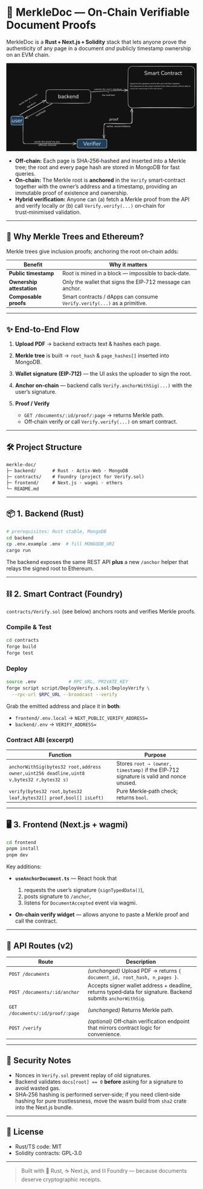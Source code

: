 # 📄 MerkleDoc — On‑Chain Verifiable Document Proofs

MerkleDoc is a **Rust + Next.js + Solidity** stack that lets anyone prove the authenticity of any page in a document *and* publicly timestamp ownership on an EVM chain.

![architecture](./arch.png)

* **Off‑chain:** Each page is SHA‑256‑hashed and inserted into a Merkle tree; the root and every page hash are stored in MongoDB for fast queries.
* **On‑chain:** The Merkle root is **anchored** in the `Verify` smart‑contract together with the owner’s address and a timestamp, providing an immutable proof of existence and ownership.
* **Hybrid verification:** Anyone can (a) fetch a Merkle proof from the API and verify locally *or* (b) call `Verify.verify(...)` on‑chain for trust‑minimised validation.

---

## 🌳 Why Merkle Trees **and** Ethereum?

Merkle trees give inclusion proofs; anchoring the root on‑chain adds:

| Benefit                   | Why it matters                                                           |
| ------------------------- | ------------------------------------------------------------------------ |
| **Public timestamp**      | Root is mined in a block — impossible to back‑date.                      |
| **Ownership attestation** | Only the wallet that signs the EIP‑712 message can anchor.               |
| **Composable proofs**     | Smart contracts / dApps can consume `Verify.verify(...)` as a primitive. |

---

## ✨ End‑to‑End Flow

1. **Upload PDF** → backend extracts text & hashes each page.
2. **Merkle tree** is built → `root_hash` & `page_hashes[]` inserted into MongoDB.
3. **Wallet signature (EIP‑712)** — the UI asks the uploader to sign the root.
4. **Anchor on‑chain** — backend calls `Verify.anchorWithSig(...)` with the user’s signature.
5. **Proof / Verify**

   * `GET /documents/:id/proof/:page` → returns Merkle path.
   * Off‑chain verify *or* call `Verify.verify(...)` on smart contract.

---

## 🛠 Project Structure

```
merkle‑doc/
├─ backend/      # Rust · Actix‑Web · MongoDB
├─ contracts/    # Foundry (project for Verify.sol)
├─ frontend/     # Next.js · wagmi · ethers
└─ README.md
```

---

## 📦 1. Backend (Rust)

```bash
# prerequisites: Rust stable, MongoDB
cd backend
cp .env.example .env  # fill MONGODB_URI
cargo run
```

The backend exposes the same REST API **plus** a new `/anchor` helper that relays the signed root to Ethereum.

---

## ⛓️ 2. Smart Contract (Foundry)

`contracts/Verify.sol` (see below) anchors roots and verifies Merkle proofs.

### Compile & Test

```bash
cd contracts
forge build
forge test
```

### Deploy

```bash
source .env            # RPC_URL, PRIVATE_KEY
forge script script/DeployVerify.s.sol:DeployVerify \
  --rpc-url $RPC_URL --broadcast --verify
```

Grab the emitted address and place it in **both**:

* `frontend/.env.local` → `NEXT_PUBLIC_VERIFY_ADDRESS=`
* `backend/.env`        → `VERIFY_ADDRESS=`

### Contract ABI (excerpt)

| Function                                                                                 | Purpose                                                                                |
| ---------------------------------------------------------------------------------------- | -------------------------------------------------------------------------------------- |
| `anchorWithSig(bytes32 root,address owner,uint256 deadline,uint8 v,bytes32 r,bytes32 s)` | Stores `root → (owner, timestamp)` if the EIP‑712 signature is valid and nonce unused. |
| `verify(bytes32 root,bytes32 leaf,bytes32[] proof,bool[] isLeft)`                        | Pure Merkle‑path check; returns `bool`.                                                |

---

## 🖥 3. Frontend (Next.js + wagmi)

```bash
cd frontend
pnpm install
pnpm dev
```

Key additions:

* **`useAnchorDocument.ts`** — React hook that

  1. requests the user’s signature (`signTypedData()`),
  2. posts signature to `/anchor`,
  3. listens for `DocumentAccepted` event via wagmi.
* **On‑chain verify widget** — allows anyone to paste a Merkle proof and call the contract.

---

## 📡 API Routes (v2)

| Route                            | Description                                                                                                  |
| -------------------------------- | ------------------------------------------------------------------------------------------------------------ |
| `POST /documents`                | *(unchanged)* Upload PDF → returns `{ document_id, root_hash, n_pages }`.                                    |
| `POST /documents/:id/anchor`     | Accepts signer wallet address + deadline, returns typed‑data for signature. Backend submits `anchorWithSig`. |
| `GET /documents/:id/proof/:page` | *(unchanged)* Returns Merkle path.                                                                           |
| `POST /verify`                   | *(optional)* Off‑chain verification endpoint that mirrors contract logic for convenience.                    |

---

## 🔐 Security Notes

* Nonces in `Verify.sol` prevent replay of old signatures.
* Backend validates `docs[root] == 0` **before** asking for a signature to avoid wasted gas.
* SHA‑256 hashing is performed server‑side; if you need client‑side hashing for pure trustlessness, move the wasm build from `sha2` crate into the Next.js bundle.

---

## 📜 License

* Rust/TS code: MIT
* Solidity contracts: GPL‑3.0

---

> Built with 🦀 Rust, ☕ Next.js, and ⛓️ Foundry — because documents deserve cryptographic receipts.
